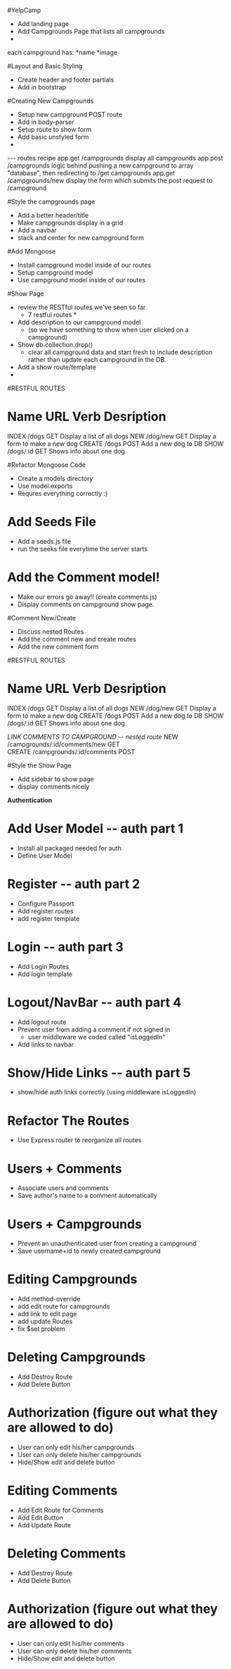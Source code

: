 #YelpCamp

* Add landing page
* Add Campgrounds Page that lists all campgrounds
* 
each campground has: 
*name
*image


#Layout and Basic Styling
* Create header and footer partials
* Add in bootstrap


#Creating New Campgrounds
* Setup new campground POST route
* Add in body-parser
* Setup route to show form
* Add basic unstyled form
* 

--- routes recipe
    app.get /campgrounds
        display all campgrounds 
    app.post /campgrounds
        logic behind pushing a new campground to array "database", then redirecting to /get campgrounds
    app.get /campgrounds/new
        display the form which submits the post request to /campground


#Style the campgrounds page
* Add a better header/title
* Make campgrounds display in a grid
* Add a navbar
* stack and center for new campground form


#Add Mongoose
* Install campground model inside of our routes
* Setup campground model
* Use campground model inside of our routes

 
#Show Page
* review the RESTful routes we've seen so far
    * 7 restful routes
        * 
* Add description to our campground model
    * (so we have something to show when user clicked on a campground)
* Show db.collection.drop()
    * clear all campground data and start fresh to include description rather than update each campground in the DB.
* Add a show route/template
* 

#RESTFUL ROUTES

Name    URL         Verb   Desription
 ==========================================
INDEX   /dogs       GET     Display a list of all dogs
NEW     /dog/new    GET     Display a form to make a new dog
CREATE  /dogs       POST    Add a new dog to DB
SHOW    /dogs/:id   GET     Shows info about one dog


#Refactor Mongoose Code
* Create a models directory
* Use model.exports
* Requres everything correctly :) 

# Add Seeds File
* Add a seeds.js file
* run the seeks file everytime the server starts

# Add the Comment model!
* Make our errors go away!! (create comments.js)
* Display comments on campground show page.

#Comment New/Create
* Discuss nested Routes
* Add the comment new and create routes
* Add the new comment form

#RESTFUL ROUTES

Name    URL         Verb   Desription
 ==========================================
INDEX   /dogs       GET     Display a list of all dogs
NEW     /dog/new    GET     Display a form to make a new dog
CREATE  /dogs       POST    Add a new dog to DB
SHOW    /dogs/:id   GET     Shows info about one dog


*LINK COMMENTS TO CAMPGROUND -- nested route*
NEW     /campgrounds/:id/comments/new   GET   
CREATE  /campgrounds/:id/comments       POST


#Style the Show Page 
* Add sidebar to show page
* display comments nicely


**Authentication**
# Add User Model -- auth part 1
* Install all packaged needed for auth
* Define User Model

# Register -- auth part 2
* Configure Passport
* Add register routes
* add register template

# Login -- auth part 3
* Add Login Routes
* Add login template 

# Logout/NavBar  -- auth part 4
* Add logout route
* Prevent user from adding a comment if not signed in
    * user middleware we coded called "isLoggedIn"
* Add links to navbar

# Show/Hide Links -- auth part 5
* show/hide auth links correctly (using middleware isLoggedIn)

# Refactor The Routes
* Use Express router to reorganize all routes

# Users + Comments
* Associate users and comments
* Save author's name to a comment automatically

# Users + Campgrounds
* Prevent an unauthenticated user from creating a campground
* Save username+id to newly created campground


# Editing Campgrounds
* Add method-override
* add edit route for campgrounds
* add link to edit page
* add update Routes
* fix $set problem

# Deleting Campgrounds
* Add Destroy Route
* Add Delete Button

# Authorization (figure out what they are allowed to do)
* User can only edit his/her campgrounds
* User can only delete his/her campgrounds
* Hide/Show edit and delete button

# Editing Comments
* Add Edit Route for Comments
* Add Edit Button
* Add Update Route

<!-- 
    campground/:id/edit <-- campground edit route
    campground/:id/comments/:comment_id/edit <-- nested comment route
 -->

# Deleting Comments
* Add Destroy Route
* Add Delete Button


<!-- 
destroy comment route
    campground/:id/edit <-- campground edit route
    campground/:id/comments/:comment_id/ <-- nested comment route (as a delete request)
 -->

# Authorization (figure out what they are allowed to do)
* User can only edit his/her comments
* User can only delete his/her comments
* Hide/Show edit and delete button